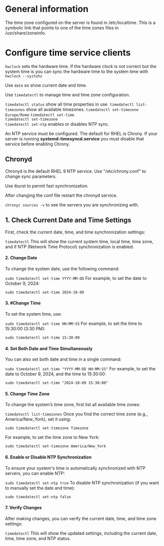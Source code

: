 # General information

The time zone configured on the server is found in /etc/localtime. This is a symbolic link that points to one of the time zones files in /usr/share/zoneinfo.

# Configure time service clients

``hwclock`` sets the hardware time.
If the hardware clock is not correct but the system time is you can sync the hardware time to the 
system time with ``hwclock --systohc``

Use ``date`` so show current date and time.

Use ``timedatectl`` to manage time and time zone configuration.

``timedatectl status`` show all time properties in use.
``timedatectl list-timezones`` show all available timezones.
``timedatectl set-timezone Europe/Rome``
``timedatectl set-time`` \
``timedatectl set-timezone`` \
``timedatectl set-ntp`` enables or disables NTP sync.

An NTP service must be configured. The default for RHEL is Chrony.
If your server is running **systemd-timesyncd.service** you must disable that service before enabling Chrony.

## Chronyd
Chronyd is the default RHEL 9 NTP service.
Use "/etc/chrony.conf" to change sync parameters.

Use iburst to permit fast synchronization.

After changing the conf file restart the chronyd service.

``chronyc sources -v`` to see the servers you are synchronizing with.



## 1. Check Current Date and Time Settings
First, check the current date, time, and time synchronization settings:


``timedatectl``
This will show the current system time, local time, time zone, and if NTP (Network Time Protocol) synchronization is enabled.

#### 2. Change Date
To change the system date, use the following command:


``sudo timedatectl set-time YYYY-MM-DD``
For example, to set the date to October 9, 2024:


``sudo timedatectl set-time 2024-10-09``

#### 3. #Change Time
To set the system time, use:

``sudo timedatectl set-time HH:MM:SS``
For example, to set the time to 15:30:00 (3:30 PM):


``sudo timedatectl set-time 15:30:00``

#### 4. Set Both Date and Time Simultaneously
You can also set both date and time in a single command:


``sudo timedatectl set-time "YYYY-MM-DD HH:MM:SS"``
For example, to set the date to October 9, 2024, and the time to 15:30:00:


``sudo timedatectl set-time "2024-10-09 15:30:00"``

#### 5. Change Time Zone
To change the system’s time zone, first list all available time zones:

``timedatectl list-timezones``
Once you find the correct time zone (e.g., America/New_York), set it using:


``sudo timedatectl set-timezone Timezone``

For example, to set the time zone to New York:


``sudo timedatectl set-timezone America/New_York``
#### 6. Enable or Disable NTP Synchronization
To ensure your system's time is automatically synchronized with NTP servers, you can enable NTP:


``sudo timedatectl set-ntp true``
To disable NTP synchronization (if you want to manually set the date and time):


``sudo timedatectl set-ntp false``

#### 7. Verify Changes
After making changes, you can verify the current date, time, and time zone settings:


``timedatectl``
This will show the updated settings, including the current date, time, time zone, and NTP status.
